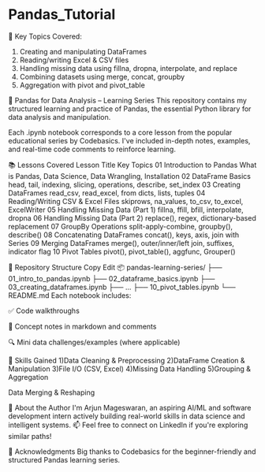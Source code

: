 # Pandas_Tutorial
📘 Key Topics Covered: 
1) Creating and manipulating DataFrames  
2) Reading/writing Excel &amp; CSV files  
3) Handling missing data using fillna, dropna, interpolate, and replace  
4) Combining datasets using merge, concat, groupby 
5)  Aggregation with pivot and pivot_table

🐼 Pandas for Data Analysis – Learning Series
This repository contains my structured learning and practice of Pandas, the essential Python library for data analysis and manipulation.

Each .ipynb notebook corresponds to a core lesson from the popular educational series by Codebasics.
I've included in-depth notes, examples, and real-time code comments to reinforce learning.

📚 Lessons Covered
Lesson	Title	Key Topics
01	Introduction to Pandas	What is Pandas, Data Science, Data Wrangling, Installation
02	DataFrame Basics	head, tail, indexing, slicing, operations, describe, set_index
03	Creating DataFrames	read_csv, read_excel, from dicts, lists, tuples
04	Reading/Writing CSV & Excel Files	skiprows, na_values, to_csv, to_excel, ExcelWriter
05	Handling Missing Data (Part 1)	fillna, ffill, bfill, interpolate, dropna
06	Handling Missing Data (Part 2)	replace(), regex, dictionary-based replacement
07	GroupBy Operations	split-apply-combine, groupby(), describe()
08	Concatenating DataFrames	concat(), keys, axis, join with Series
09	Merging DataFrames	merge(), outer/inner/left join, suffixes, indicator flag
10	Pivot Tables	pivot(), pivot_table(), aggfunc, Grouper()

📁 Repository Structure
Copy
Edit
📦 pandas-learning-series/
├── 01_intro_to_pandas.ipynb
├── 02_dataframe_basics.ipynb
├── 03_creating_dataframes.ipynb
├── ...
├── 10_pivot_tables.ipynb
└── README.md
Each notebook includes:

✅ Code walkthroughs

📝 Concept notes in markdown and comments

🔍 Mini data challenges/examples (where applicable)

🧠 Skills Gained
1)Data Cleaning & Preprocessing
2)DataFrame Creation & Manipulation
3)File I/O (CSV, Excel)
4)Missing Data Handling
5)Grouping & Aggregation

Data Merging & Reshaping

📌 About the Author
I'm Arjun Mageswaran, an aspiring AI/ML and software development intern actively building real-world skills in data science and intelligent systems.
📫 Feel free to connect on LinkedIn if you're exploring similar paths!

📎 Acknowledgments
Big thanks to Codebasics for the beginner-friendly and structured Pandas learning series.
